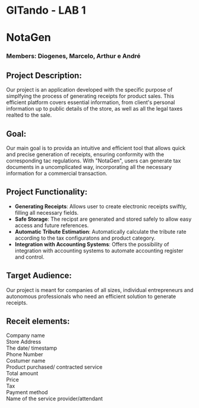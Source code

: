 # GITando - LAB 1

# NotaGen
### Members: Diogenes, Marcelo, Arthur e André

## Project Description:
Our project is an application developed with the specific purpose of simplfying the process of generating receipts for product sales. This efficient platform covers essential information, from client's personal information up to public details of the store, as well as all the legal taxes realted to the sale.

## Goal:
Our main goal is to provida an intuitive and efficient tool that allows quick and precise generation of receipts, ensuring conformity with the corresponding tac regulations. With "NotaGen", users can generate tax documents in a uncomplicated way, incorporating all the necessary information for a commercial transaction.

## Project Functionality:
 - **Generating Receipts**: Allows user to create electronic receipts swiftly, filling all necessary fields.
 - **Safe Storage**: The recipst are generated and stored safely to allow easy access and future references.
 - **Automatic Tribute Estimation**: Automatically calculate the tribute rate according to the tax configuratons and product category.
 - **Integration with Accounting Systems**: Offers the possibility of integration with accounting systems to automate accounting register and control.

## Target Audience:
Our project is meant for companies of all sizes, individual entrepreneurs and autonomous professionals who need an efficient solution to generate receipts.

## Receit elements:
Company name</br>
Store Address</br>
The date/ timestamp</br>
Phone Number</br>
Costumer name</br>
Product purchased/ contracted service</br>
Total amount</br>
Price</br>
Tax</br>
Payment method</br>
Name of the service provider/attendant</br>
